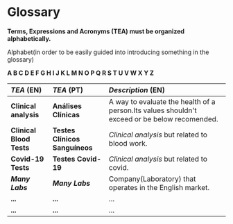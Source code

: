 # Glossary

**Terms, Expressions and Acronyms (TEA) must be organized alphabetically.**

Alphabet(in order to be easily guided into introducing something in the glossary)

**A B C D E F G H I J K L M N O P Q R S T U V W X Y Z**

| **_TEA_** (EN)           | **_TEA_** (PT)                 | **_Description_** (EN)                                                                       |                                       
|:-------------------------|:-------------------------------|:---------------------------------------------------------------------------------------------|
| **Clinical analysis**    | **Análises Clínicas**          | A way to evaluate the health of a person.Its values shouldn't exceed or be below recomended. |
| **Clinical Blood Tests** | **Testes Clínicos Sanguíneos** | _Clinical analysis_ but related to blood work.                                               |
| **Covid-19 Tests**       | **Testes Covid-19**            | _Clinical analysis_ but related to covid.                                                    |
| **_Many Labs_**          | **_Many Labs_**                | Company(Laboratory) that operates in the English market.                                     |
| **...**                  | **...**                        | ...                                                                                          |
| **...**                  | **...**                        | ...                                                                                          |








